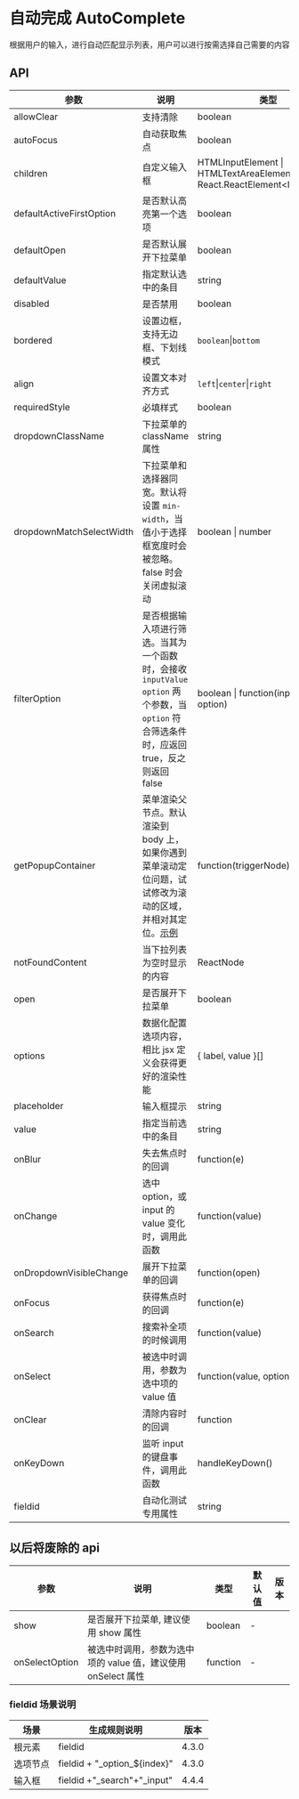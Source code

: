 # 自动完成 AutoComplete

根据用户的输入，进行自动匹配显示列表，用户可以进行按需选择自己需要的内容

## API

<!--AutoComplete-->

| 参数                     | 说明                                                                                                                                            | 类型                                                                         | 默认值              | 版本  |
| ------------------------ | ----------------------------------------------------------------------------------------------------------------------------------------------- | ---------------------------------------------------------------------------- | ------------------- | ----- |
| allowClear               | 支持清除                                                                                                                                        | boolean                                                                      | false               | 4.4.4 |
| autoFocus                | 自动获取焦点                                                                                                                                    | boolean                                                                      | false               | 4.4.4 |
| children                 | 自定义输入框                                                                                                                                    | HTMLInputElement \| HTMLTextAreaElement \| React.ReactElement&lt;InputProps> | &lt;Input />        | 4.4.4 |
| defaultActiveFirstOption | 是否默认高亮第一个选项                                                                                                                          | boolean                                                                      | true                | 4.4.4 |
| defaultOpen              | 是否默认展开下拉菜单                                                                                                                            | boolean                                                                      | -                   | 4.4.4 |
| defaultValue             | 指定默认选中的条目                                                                                                                              | string                                                                       | -                   | 4.4.4 |
| disabled                 | 是否禁用                                                                                                                                        | boolean                                                                      | false               |       |
| bordered                 | 设置边框，支持无边框、下划线模式                                                                                                                | `boolean`\|`bottom`                                                          | -                   | 4.5.2 |
| align                    | 设置文本对齐方式                                                                                                                                | `left`\|`center`\|`right`                                                    | -                   | 4.5.2 |
| requiredStyle            | 必填样式                                                                                                                                        | boolean                                                                      | false               | 4.6.6 |
| dropdownClassName        | 下拉菜单的 className 属性                                                                                                                       | string                                                                       | -                   | 4.4.4 |
| dropdownMatchSelectWidth | 下拉菜单和选择器同宽。默认将设置 `min-width`，当值小于选择框宽度时会被忽略。false 时会关闭虚拟滚动                                              | boolean \| number                                                            | true                | 4.4.4 |
| filterOption             | 是否根据输入项进行筛选。当其为一个函数时，会接收 `inputValue` `option` 两个参数，当 `option` 符合筛选条件时，应返回 true，反之则返回 false      | boolean \| function(inputValue, option)                                      | true                | 4.4.4 |
| getPopupContainer        | 菜单渲染父节点。默认渲染到 body 上，如果你遇到菜单滚动定位问题，试试修改为滚动的区域，并相对其定位。[示例](https://codesandbox.io/s/4j168r7jw0) | function(triggerNode)                                                        | () => document.body | 4.4.4 |
| notFoundContent          | 当下拉列表为空时显示的内容                                                                                                                      | ReactNode                                                                    | -                   | 4.4.4 |
| open                     | 是否展开下拉菜单                                                                                                                                | boolean                                                                      | -                   |       |
| options                  | 数据化配置选项内容，相比 jsx 定义会获得更好的渲染性能                                                                                           | { label, value }\[]                                                          | -                   |       |
| placeholder              | 输入框提示                                                                                                                                      | string                                                                       | -                   |       |
| value                    | 指定当前选中的条目                                                                                                                              | string                                                                       | -                   |       |
| onBlur                   | 失去焦点时的回调                                                                                                                                | function(e)                                                                  | -                   |       |
| onChange                 | 选中 option，或 input 的 value 变化时，调用此函数                                                                                               | function(value)                                                              | -                   |       |
| onDropdownVisibleChange  | 展开下拉菜单的回调                                                                                                                              | function(open)                                                               | -                   | 4.4.4 |
| onFocus                  | 获得焦点时的回调                                                                                                                                | function(e)                                                                  | -                   | 4.4.4 |
| onSearch                 | 搜索补全项的时候调用                                                                                                                            | function(value)                                                              | -                   | 4.4.4 |
| onSelect                 | 被选中时调用，参数为选中项的 value 值                                                                                                           | function(value, option)                                                      | -                   | 4.4.4 |
| onClear                  | 清除内容时的回调                                                                                                                                | function                                                                     | -                   | 4.4.4 |
| onKeyDown                | 监听 input 的键盘事件，调用此函数                                                                                                               | handleKeyDown()                                                              | -                   |
| fieldid                  | 自动化测试专用属性                                                                                                                              | string                                                                       | -                   | 4.3.0 |

## 以后将废除的 api

| 参数           | 说明                                                          | 类型     | 默认值 | 版本 |
| -------------- | ------------------------------------------------------------- | -------- | ------ | ---- |
| show           | 是否展开下拉菜单, 建议使用 show 属性                          | boolean  | -      |
| onSelectOption | 被选中时调用，参数为选中项的 value 值，建议使用 onSelect 属性 | function | -      |

### fieldid 场景说明

| 场景     | 生成规则说明                   | 版本  |
| -------- | ------------------------------ | ----- |
| 根元素   | fieldid                        | 4.3.0 |
| 选项节点 | fieldid + "\_option\_${index}" | 4.3.0 |
| 输入框   | fieldid +"\_search"+"\_input"  | 4.4.4 |
